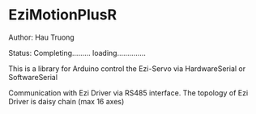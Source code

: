 # EziMotionPlusR
Author: Hau Truong

Status: Completing......... loading..............

This is a library for Arduino control the Ezi-Servo via HardwareSerial or SoftwareSerial

Communication with Ezi Driver via RS485 interface. The topology of Ezi Driver is daisy chain (max 16 axes)

